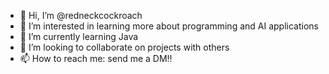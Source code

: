 - 👋 Hi, I’m @redneckcockroach
- 👀 I’m interested in learning more about programming and AI applications
- 🌱 I’m currently learning Java
- 💞️ I’m looking to collaborate on projects with others
- 📫 How to reach me: send me a DM!!

<!---
dylancarter580/dylancarter580 is a ✨ special ✨ repository because its `README.md` (this file) appears on your GitHub profile.
You can click the Preview link to take a look at your changes.
--->
